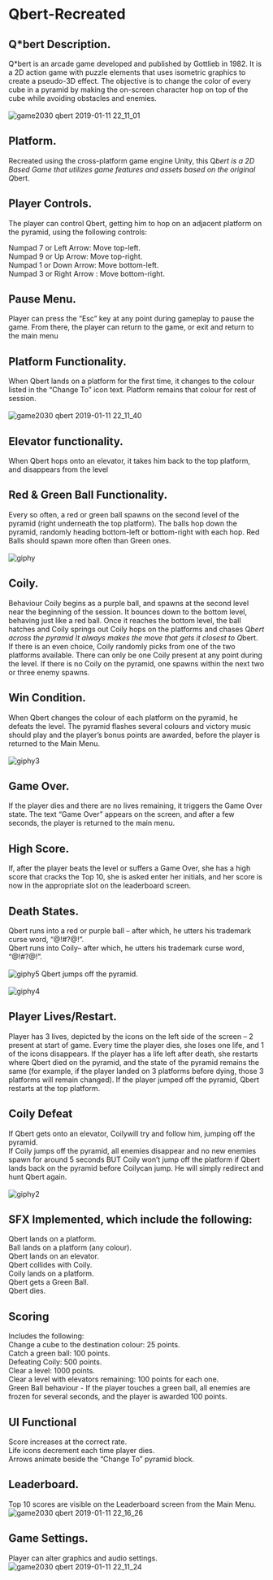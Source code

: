 # Qbert-Recreated

## Q*bert Description.
Q*bert is an arcade game developed and published by Gottlieb in 1982. It is a 2D action game with puzzle elements that uses isometric graphics to create a pseudo-3D effect. The objective is to change the color of every cube in a pyramid by making the on-screen character hop on top of the cube while avoiding obstacles and enemies. <br />
<br />
![game2030 qbert 2019-01-11 22_11_01](https://user-images.githubusercontent.com/19450714/51068820-9275b500-15f1-11e9-84dd-ae9e2fb0bf79.png)

## Platform.
Recreated using the cross-platform game engine Unity, this Q*bert is a 2D Based Game that utilizes game features and assets based on the original Q*bert.

## Player Controls.
The player can control Qbert, getting him to hop on an adjacent platform on the pyramid, using the following controls: 

Numpad 7 or Left Arrow: Move top-left.<br />
Numpad 9 or Up Arrow: Move top-right.<br />
Numpad 1 or Down Arrow: Move bottom-left.<br />
Numpad 3 or Right Arrow : Move bottom-right.<br />

## Pause Menu.
Player can press the “Esc” key at any point during gameplay to pause the game. From there, the player can return to the game, or exit and return to the main menu

## Platform Functionality.
When Qbert lands on a platform for the first time, it changes to the colour listed in the “Change To” icon text. Platform remains that colour for rest of session.<br /><br />
![game2030 qbert 2019-01-11 22_11_40](https://user-images.githubusercontent.com/19450714/51068852-234c9080-15f2-11e9-9df1-7192f9e005b7.png)

## Elevator functionality.
When Qbert hops onto an elevator, it takes him back to the top platform, and disappears from the level

## Red & Green Ball Functionality.
Every so often, a red or green ball spawns on the second level of the pyramid (right underneath the 
top platform). The balls hop down the pyramid, randomly heading bottom-left or bottom-right with each hop. Red Balls should spawn more often than Green ones. <br /><br />
![giphy](https://user-images.githubusercontent.com/19450714/51068782-e46a0b00-15f0-11e9-8e2c-a0ccb1e68d18.gif)

## Coily.
Behaviour Coily begins as a purple ball, and spawns at the second level near the beginning of the session. It bounces down to the bottom level, behaving just like a red ball. Once it reaches the bottom level, the ball hatches and Coily springs out Coily hops on the platforms and chases Q*bert across the pyramid It always makes the move that gets it closest to Q*bert. If there is an even choice, 
Coily randomly  picks from one of the two platforms available. There can only be one Coily present at any point during the level. If there is no Coily on the pyramid, one spawns within the next two or three enemy spawns.
 
## Win Condition.
When Qbert changes the colour of each platform on the pyramid, he defeats the level. The pyramid flashes several colours and victory music should play and the player’s bonus points are awarded, before the player is returned to the Main Menu.<br /><br />
![giphy3](https://user-images.githubusercontent.com/19450714/51068784-e46a0b00-15f0-11e9-9baf-5160fca1887a.gif)

## Game Over.
If the player dies and there are no lives remaining, it triggers the Game Over state. The text “Game Over” appears on the screen, and after a few seconds, the player is returned to the main menu.

## High Score.
If, after the player beats the level or suffers a Game Over, she has a high score that cracks the Top 10, she is asked enter her initials, and her score is now in the appropriate slot on the leaderboard screen.

## Death States.
Qbert runs into a red or purple ball – after which, he utters his trademark curse word, “@!#?@!”.<br />
Qbert runs into Coily– after which, he utters his trademark curse word, “@!#?@!”.<br /><br />
![giphy5](https://user-images.githubusercontent.com/19450714/51068781-e46a0b00-15f0-11e9-9851-d3947590bb3b.gif)
Qbert jumps off the pyramid.<br /><br />
![giphy4](https://user-images.githubusercontent.com/19450714/51068785-e46a0b00-15f0-11e9-9900-d9e86c91b313.gif)                                                                                                                              

## Player Lives/Restart.
Player has 3 lives, depicted by the icons on the left side of the screen – 2 present at start of game. Every time the player dies, she loses one life, and 1 of the icons disappears. If the player has a life left after death, she restarts where Qbert died on the pyramid, and the state of the pyramid remains the same (for example, if the player landed on 3 platforms before dying, those 3 platforms will remain changed). If the player jumped off the pyramid, Qbert restarts at the top platform.

## Coily Defeat
If Qbert gets onto an elevator, Coilywill try and follow him, jumping off the pyramid. <br />
If Coily jumps off the pyramid, all enemies disappear and no new enemies spawn for around 5 seconds BUT Coily won’t jump off the platform if Qbert lands back on the pyramid before Coilycan jump. He will simply redirect and hunt Qbert again. <br /><br />
![giphy2](https://user-images.githubusercontent.com/19450714/51068783-e46a0b00-15f0-11e9-9449-721dc95271d0.gif)

## SFX Implemented, which include the following:
Qbert lands on a platform.<br />
Ball lands on a platform (any colour).<br />
Qbert lands on an elevator.<br />
Qbert collides with Coily.<br />
Coily lands on a platform.<br />
Qbert gets a Green Ball.<br />
Qbert dies.

## Scoring 
Includes the following:<br />
Change a cube to the destination colour: 25 points.<br />
Catch a green ball: 100 points.<br />
Defeating Coily: 500 points.<br />
Clear a level: 1000 points.<br />
Clear a level with elevators remaining: 100 points for each one.<br />
Green Ball behaviour - If the player touches a green ball, all enemies are frozen for several seconds, and the player is awarded 100 points.

## UI Functional
Score increases at the correct rate.<br />
Life icons decrement each time player dies.<br />
Arrows animate beside the “Change To” pyramid block.<br />

## Leaderboard.
Top 10 scores are visible on the Leaderboard screen from the Main Menu.
![game2030 qbert 2019-01-11 22_16_26](https://user-images.githubusercontent.com/19450714/51068822-9275b500-15f1-11e9-8035-a3a149a25665.png)

## Game Settings.
Player can alter graphics and audio settings.
![game2030 qbert 2019-01-11 22_11_24](https://user-images.githubusercontent.com/19450714/51068821-9275b500-15f1-11e9-8c74-56feea86fa24.png)

